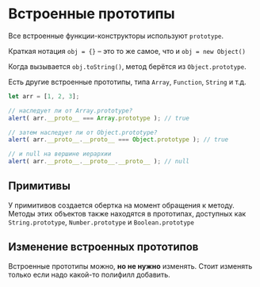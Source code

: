 # Встроенные прототипы

Все встроенные функции-конструкторы используют `prototype`.

Краткая нотация `obj = {}` – это то же самое, что и `obj = new Object()`

Когда вызывается `obj.toString()`, метод берётся из `Object.prototype`.

Есть другие встроенные прототипы, типа `Array`, `Function`, `String` и т.д.

```js
let arr = [1, 2, 3];

// наследует ли от Array.prototype?
alert( arr.__proto__ === Array.prototype ); // true

// затем наследует ли от Object.prototype?
alert( arr.__proto__.__proto__ === Object.prototype ); // true

// и null на вершине иерархии
alert( arr.__proto__.__proto__.__proto__ ); // null
```

## Примитивы

У примитивов создается обертка на момент обращения к методу.
Методы этих объектов также находятся в прототипах, доступных как `String.prototype`, `Number.prototype` и `Boolean.prototype`

## Изменение встроенных прототипов

Встроенные прототипы можно, **но не нужно** изменять. Стоит изменять только если надо какой-то полифилл добавить.
